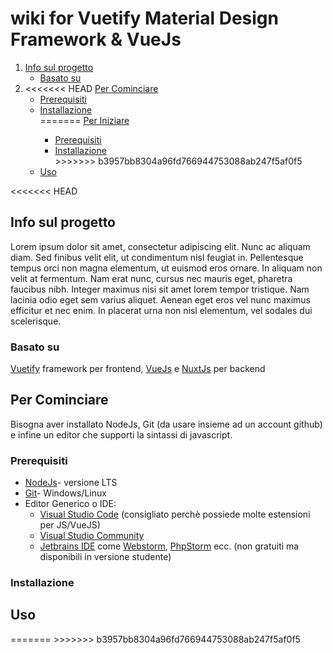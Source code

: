 # wiki for Vuetify Material Design Framework & VueJs

  <ol>
    <li>
      <a href="#info-sul-progetto">Info sul progetto</a>
      <ul>
        <li><a href="#basato-su">Basato su</a></li>
      </ul>
    </li>
    <li>
<<<<<<< HEAD
      <a href="#per-cominciare">Per Cominciare</a>
      <ul>
        <li><a href="#prerequisiti">Prerequisiti</a></li>
        <li><a href="#installazione">Installazione</a></li>
=======
      <a href="#getting-started">Per Iniziare</a>
      <ul>
        <li><a href="#prerequisites">Prerequisiti</a></li>
        <li><a href="#installation">Installazione</a></li>
>>>>>>> b3957bb8304a96fd766944753088ab247f5af0f5
      </ul>
    </li>
    <li><a href="#uso">Uso</a></li>
  </ol>
<<<<<<< HEAD
  

## Info sul progetto
<p>Lorem ipsum dolor sit amet, consectetur adipiscing elit. Nunc ac aliquam diam. Sed finibus velit elit, ut condimentum nisl feugiat in. Pellentesque tempus orci non magna elementum, ut euismod eros ornare. In aliquam non velit at fermentum. Nam erat nunc, cursus nec mauris eget, pharetra faucibus nibh. Integer maximus nisi sit amet lorem tempor tristique. Nam lacinia odio eget sem varius aliquet. Aenean eget eros vel nunc maximus efficitur et nec enim. In placerat urna non nisl elementum, vel sodales dui scelerisque. </p>

### Basato su
<a href="https://vuetifyjs.com/en/">Vuetify</a> framework per frontend, <a href="https://vuejs.org/">VueJs</a> e <a href="https://nuxtjs.org/">NuxtJs</a> per backend

## Per Cominciare
<p>
Bisogna aver installato NodeJs, Git (da usare insieme ad un account github) e 
infine un editor che supporti la sintassi di javascript.
  

</p>

### Prerequisiti
<ul>
  <li><a href="https://nodejs.org/it/">NodeJs</a>- versione LTS</li>
  <li><a href="https://git-scm.com/downloads">Git</a>- Windows/Linux</li>
  <li>Editor Generico o IDE:
<ul>
  <li><a href="https://code.visualstudio.com/Download">Visual Studio Code</a> (consigliato perchè possiede molte estensioni per JS/VueJS)
  </li>
  <li>
    <a href="https://visualstudio.microsoft.com/it/vs/community/">Visual Studio Community</a>
  </li>
  <li><a href="https://www.jetbrains.com/products/#lang=js">Jetbrains IDE</a> come <a href="https://www.jetbrains.com/webstorm/">Webstorm</a>, 
    <a href="https://www.jetbrains.com/phpstorm/">PhpStorm</a> ecc. (non gratuiti ma disponibili in versione studente)
  </li>
  </ul>
  </li>
 </ul>

### Installazione
<p></p>

## Uso
<p></p>
=======
>>>>>>> b3957bb8304a96fd766944753088ab247f5af0f5
